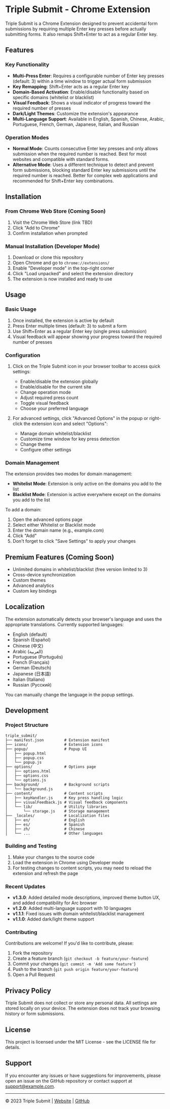 # Triple Submit - Chrome Extension

Triple Submit is a Chrome Extension designed to prevent accidental form submissions by requiring multiple Enter key presses before actually submitting forms. It also remaps Shift+Enter to act as a regular Enter key.

## Features

### Key Functionality
- **Multi-Press Enter**: Requires a configurable number of Enter key presses (default: 3) within a time window to trigger actual form submission
- **Key Remapping**: Shift+Enter acts as a regular Enter key
- **Domain-Based Activation**: Enable/disable functionality based on specific domains (whitelist or blacklist)
- **Visual Feedback**: Shows a visual indicator of progress toward the required number of presses
- **Dark/Light Themes**: Customize the extension's appearance
- **Multi-Language Support**: Available in English, Spanish, Chinese, Arabic, Portuguese, French, German, Japanese, Italian, and Russian

### Operation Modes
- **Normal Mode**: Counts consecutive Enter key presses and only allows submission when the required number is reached. Best for most websites and compatible with standard forms.
- **Alternative Mode**: Uses a different technique to detect and prevent form submissions, blocking standard Enter key submissions until the required number is reached. Better for complex web applications and recommended for Shift+Enter key combinations.

## Installation

### From Chrome Web Store (Coming Soon)
1. Visit the Chrome Web Store (link TBD)
2. Click "Add to Chrome"
3. Confirm installation when prompted

### Manual Installation (Developer Mode)
1. Download or clone this repository
2. Open Chrome and go to `chrome://extensions/`
3. Enable "Developer mode" in the top-right corner
4. Click "Load unpacked" and select the extension directory
5. The extension is now installed and ready to use

## Usage

### Basic Usage
1. Once installed, the extension is active by default
2. Press Enter multiple times (default: 3) to submit a form
3. Use Shift+Enter as a regular Enter key (single press submission)
4. Visual feedback will appear showing your progress toward the required number of presses

### Configuration
1. Click on the Triple Submit icon in your browser toolbar to access quick settings:
   - Enable/disable the extension globally
   - Enable/disable for the current site
   - Change operation mode
   - Adjust required press count
   - Toggle visual feedback
   - Choose your preferred language

2. For advanced settings, click "Advanced Options" in the popup or right-click the extension icon and select "Options":
   - Manage domain whitelist/blacklist
   - Customize time window for key press detection
   - Change theme
   - Configure other settings

### Domain Management
The extension provides two modes for domain management:
- **Whitelist Mode**: Extension is only active on the domains you add to the list
- **Blacklist Mode**: Extension is active everywhere except on the domains you add to the list

To add a domain:
1. Open the advanced options page
2. Select either Whitelist or Blacklist mode
3. Enter the domain name (e.g., example.com)
4. Click "Add"
5. Don't forget to click "Save Settings" to apply your changes

## Premium Features (Coming Soon)
- Unlimited domains in whitelist/blacklist (free version limited to 3)
- Cross-device synchronization
- Custom themes
- Advanced analytics
- Custom key bindings

## Localization
The extension automatically detects your browser's language and uses the appropriate translations. Currently supported languages:
- English (default)
- Spanish (Español)
- Chinese (中文)
- Arabic (العربية)
- Portuguese (Português)
- French (Français)
- German (Deutsch)
- Japanese (日本語)
- Italian (Italiano)
- Russian (Русский)

You can manually change the language in the popup settings.

## Development

### Project Structure
```
triple_submit/
├── manifest.json         # Extension manifest
├── icons/                # Extension icons
├── popup/                # Popup UI
│   ├── popup.html
│   ├── popup.css
│   └── popup.js
├── options/              # Options page
│   ├── options.html
│   ├── options.css
│   └── options.js
├── background/           # Background scripts
│   └── background.js
├── content/              # Content scripts
│   ├── keyHandler.js     # Key press handling logic
│   ├── visualFeedback.js # Visual feedback components
│   └── lib/              # Utility libraries
│       └── storage.js    # Storage management
├── _locales/             # Localization files
│   ├── en/               # English
│   ├── es/               # Spanish
│   ├── zh/               # Chinese
│   └── ...               # Other languages
```

### Building and Testing
1. Make your changes to the source code
2. Load the extension in Chrome using Developer mode
3. For testing changes to content scripts, you may need to reload the extension and refresh the page

### Recent Updates
- **v1.3.0**: Added detailed mode descriptions, improved theme button UX, and added compatibility for Arc browser
- **v1.2.0**: Added multi-language support with 10 languages
- **v1.1.1**: Fixed issues with domain whitelist/blacklist management
- **v1.1.0**: Added dark/light theme support

### Contributing
Contributions are welcome! If you'd like to contribute, please:
1. Fork the repository
2. Create a feature branch (`git checkout -b feature/your-feature`)
3. Commit your changes (`git commit -m 'Add some feature'`)
4. Push to the branch (`git push origin feature/your-feature`)
5. Open a Pull Request

## Privacy Policy
Triple Submit does not collect or store any personal data. All settings are stored locally on your device. The extension does not track your browsing history or form submissions.

## License
This project is licensed under the MIT License - see the LICENSE file for details.

## Support
If you encounter any issues or have suggestions for improvements, please open an issue on the GitHub repository or contact support at support@example.com.

---

© 2023 Triple Submit | [Website](https://example.com/triple-submit) | [GitHub](https://github.com/example/triple-submit) 